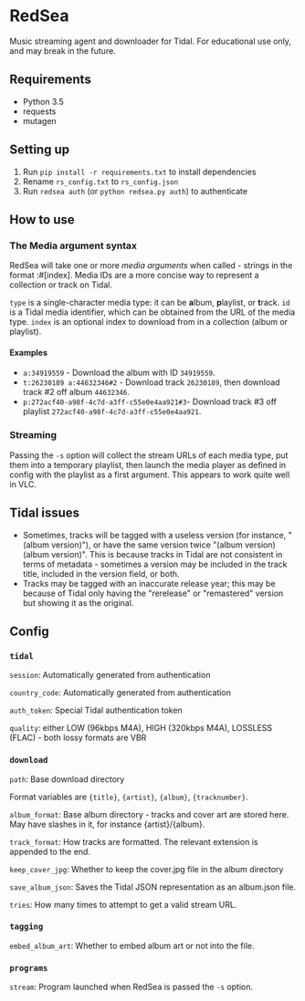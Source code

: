 RedSea
======
Music streaming agent and downloader for Tidal. For educational use only, and may break in the future.

Requirements
------------
* Python 3.5
* requests
* mutagen

Setting up
----------
1. Run `pip install -r requirements.txt` to install dependencies
2. Rename  `rs_config.txt` to `rs_config.json`
3. Run `redsea auth` (or `python redsea.py auth`) to authenticate

How to use
----------
### The Media argument syntax
RedSea will take one or more *media arguments* when called - strings in the format <type>:<id>#[index]. Media IDs are a more concise way to represent a collection or track on Tidal.

`type` is a single-character media type: it can be **a**lbum, **p**laylist, or **t**rack.
`id` is a Tidal media identifier, which can be obtained from the URL of the media type.
`index` is an optional index to download from in a collection (album or playlist).

#### Examples
* `a:34919559` - Download the album with ID `34919559`.
* `t:26230189 a:44632346#2` - Download track `26230189`, then download track #2 off album `44632346`.
* `p:272acf40-a98f-4c7d-a3ff-c55e0e4aa921#3`- Download track #3 off playlist `272acf40-a98f-4c7d-a3ff-c55e0e4aa921`.

### Streaming
Passing the `-s` option will collect the stream URLs of each media type, put them into a temporary playlist, then launch the media player as defined in config with the playlist as a first argument.
This appears to work quite well in VLC.

Tidal issues
------------
* Sometimes, tracks will be tagged with a useless version (for instance, "(album version)"), or have the same version twice "(album version)(album version)". This is because tracks in
    Tidal are not consistent in terms of metadata - sometimes a version may be included in the track title, included in the version field, or both.
* Tracks may be tagged with an inaccurate release year; this may be because of Tidal only having the "rerelease" or "remastered" version but showing it as the original.

Config
------
### `tidal`

`session`: Automatically generated from authentication

`country_code`: Automatically generated from authentication

`auth_token`: Special Tidal authentication token

`quality`: either LOW (96kbps M4A), HIGH (320kbps M4A), LOSSLESS (FLAC) - both lossy formats are VBR

### `download`

`path`: Base download directory

Format variables are `{title}`, `{artist}`, `{album}`, `{tracknumber}`.

`album_format`: Base album directory - tracks and cover art are stored here. May have slashes in it, for instance {artist}/{album}.

`track_format`: How tracks are formatted. The relevant extension is appended to the end.

`keep_cover_jpg`: Whether to keep the cover.jpg file in the album directory

`save_album_json`: Saves the Tidal JSON representation as an album.json file.

`tries`: How many times to attempt to get a valid stream URL.

### `tagging`

`embed_album_art`: Whether to embed album art or not into the file.

### `programs`

`stream`: Program launched when RedSea is passed the `-s` option.